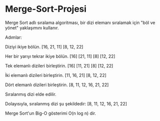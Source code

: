 # Merge-Sort-Projesi

Merge Sort adlı sıralama algoritması, bir dizi elemanı sıralamak için "böl ve yönet" yaklaşımını kullanır.

Adımlar:

Diziyi ikiye bölün.
[16, 21, 11] [8, 12, 22]

Her bir yarıyı tekrar ikiye bölün.
[16] [21, 11] [8] [12, 22]

Tek elemanlı dizileri birleştirin.
[16] [11, 21] [8] [12, 22]

İki elemanlı dizileri birleştirin.
[11, 16, 21] [8, 12, 22]

Dört elemanlı dizileri birleştirin.
[8, 11, 12, 16, 21, 22]

Sıralanmış dizi elde edilir.

Dolayısıyla, sıralanmış dizi şu şekildedir: [8, 11, 12, 16, 21, 22]

Merge Sort'un Big-O gösterimi O(n log n) dir.

